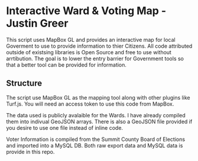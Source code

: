 # Interactive Ward & Voting Map - Justin Greer
 This script uses MapBox GL and provides an interactive map for local Goverment to use to provide information to thier Citizens.
 All code attributed outside of existsing libraries is Open Source and free to use without arrtibution. The goal is to lower the entry barrier
 for Government tools so that a better tool can be provided for information.

 ## Structure
 The script use MapBox GL as the mapping tool along with other plugins like Turf.js. You will need an access token to use this code from MapBox.

 The data used is publicly avalaible for the Wards. I have already compiled them into indivual GeoJSON arrays. There is also a GeoJSON file provided
 if you desire to use one file instead of inline code. 

 Voter Information is compiled from the Summit County Board of Elections and imported into a MySQL DB. Both raw export data and MySQL data is provide in this repo.
